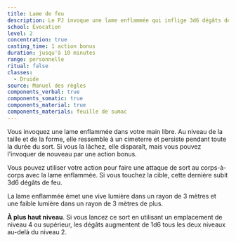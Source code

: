 ```yaml
---
title: Lame de feu
description: Le PJ invoque une lame enflammée qui inflige 3d6 dégâts de feu.
school: Évocation
level: 2
concentration: true
casting_time: 1 action bonus
duration: jusqu'à 10 minutes
range: personnelle
ritual: false
classes:
  - Druide
source: Manuel des règles
components_verbal: true
components_somatic: true
components_material: true
components_materials: feuille de sumac
---
```

Vous invoquez une lame enflammée dans votre main libre. Au niveau de la taille et de la forme, elle ressemble à un cimeterre et persiste pendant toute la durée du sort. Si vous la lâchez, elle disparaît, mais vous pouvez l'invoquer de nouveau par une action bonus.

Vous pouvez utiliser votre action pour faire une attaque de sort au corps-à-corps avec la lame enflammée. Si vous touchez la cible, cette dernière subit 3d6 dégâts de feu.

La lame enflammée émet une vive lumière dans un rayon de 3 mètres et une faible lumière dans un rayon de 3 mètres de plus.

**À plus haut niveau**. Si vous lancez ce sort en utilisant un emplacement de niveau 4 ou supérieur, les dégâts augmentent de 1d6 tous les deux niveaux au-delà du niveau 2.
